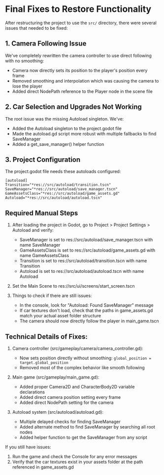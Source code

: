 # Final Fixes to Restore Functionality

After restructuring the project to use the `src/` directory, there were several issues that needed to be fixed:

## 1. Camera Following Issue

We've completely rewritten the camera controller to use direct following with no smoothing:
- Camera now directly sets its position to the player's position every frame
- Removed smoothing and interpolation which was causing the camera to lose the player
- Added direct NodePath reference to the Player node in the scene file

## 2. Car Selection and Upgrades Not Working

The root issue was the missing Autoload singleton. We've:
- Added the Autoload singleton to the project.godot file
- Made the autoload.gd script more robust with multiple fallbacks to find SaveManager
- Added a get_save_manager() helper function

## 3. Project Configuration

The project.godot file needs these autoloads configured:
```
[autoload]
Transition="*res://src/autoload/transition.tscn"
SaveManager="*res://src/autoload/save_manager.tscn"
GameAssetsClass="*res://src/autoload/game_assets.gd"
Autoload="*res://src/autoload/autoload.tscn"
```

## Required Manual Steps

1. After loading the project in Godot, go to Project > Project Settings > Autoload and verify:
   - SaveManager is set to res://src/autoload/save_manager.tscn with name SaveManager
   - GameAssetsClass is set to res://src/autoload/game_assets.gd with name GameAssetsClass
   - Transition is set to res://src/autoload/transition.tscn with name Transition
   - Autoload is set to res://src/autoload/autoload.tscn with name Autoload

2. Set the Main Scene to res://src/ui/screens/start_screen.tscn

3. Things to check if there are still issues:
   - In the console, look for "Autoload: Found SaveManager" message
   - If car textures don't load, check that the paths in game_assets.gd match your actual asset folder structure
   - The camera should now directly follow the player in main_game.tscn

## Technical Details of Fixes:

1. Camera controller (src/gameplay/camera/camera_controller.gd):
   - Now sets position directly without smoothing: `global_position = target.global_position`
   - Removed most of the complex behavior like smooth following

2. Main game (src/gameplay/main_game.gd):
   - Added proper Camera2D and CharacterBody2D variable declarations
   - Added direct camera position setting every frame
   - Added direct NodePath setting for the camera

3. Autoload system (src/autoload/autoload.gd):
   - Multiple delayed checks for finding SaveManager
   - Added alternate method to find SaveManager by searching all root nodes
   - Added helper function to get the SaveManager from any script

If you still have issues:
1. Run the game and check the Console for any error messages
2. Verify that the car textures exist in your assets folder at the path referenced in game_assets.gd 